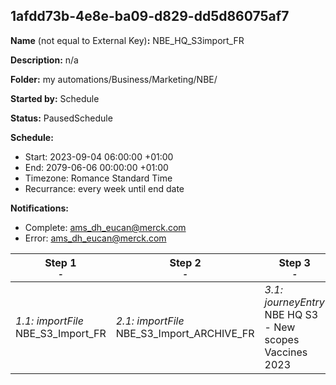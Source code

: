 ## 1afdd73b-4e8e-ba09-d829-dd5d86075af7

**Name** (not equal to External Key)**:** NBE_HQ_S3import_FR

**Description:** n/a

**Folder:** my automations/Business/Marketing/NBE/

**Started by:** Schedule

**Status:** PausedSchedule

**Schedule:**

* Start: 2023-09-04 06:00:00 +01:00
* End: 2079-06-06 00:00:00 +01:00
* Timezone: Romance Standard Time
* Recurrance: every week until end date

**Notifications:**

* Complete: ams_dh_eucan@merck.com
* Error: ams_dh_eucan@merck.com

| Step 1<br>_<small>-</small>_ | Step 2<br>_<small>-</small>_ | Step 3<br>_<small>-</small>_ |
| --- | --- | --- |
| _1.1: importFile_<br>NBE_S3_Import_FR | _2.1: importFile_<br>NBE_S3_Import_ARCHIVE_FR | _3.1: journeyEntry_<br>NBE HQ S3 - New scopes Vaccines 2023 |
